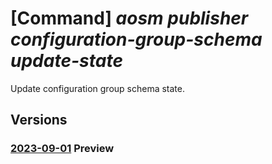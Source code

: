 # [Command] _aosm publisher configuration-group-schema update-state_

Update configuration group schema state.

## Versions

### [2023-09-01](/Resources/mgmt-plane/L3N1YnNjcmlwdGlvbnMve30vcmVzb3VyY2Vncm91cHMve30vcHJvdmlkZXJzL21pY3Jvc29mdC5oeWJyaWRuZXR3b3JrL3B1Ymxpc2hlcnMve30vY29uZmlndXJhdGlvbmdyb3Vwc2NoZW1hcy97fS91cGRhdGVzdGF0ZQ==/2023-09-01.xml) **Preview**

<!-- mgmt-plane /subscriptions/{}/resourcegroups/{}/providers/microsoft.hybridnetwork/publishers/{}/configurationgroupschemas/{}/updatestate 2023-09-01 -->
